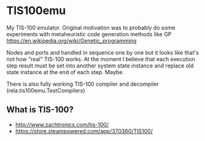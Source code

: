 # TIS100emu
My TIS-100 emulator. Original motivation was to probably do some experiments with metaheuristic code generation methods like GP https://en.wikipedia.org/wiki/Genetic_programming

Nodes and ports and handled in sequence one by one but it looks like that's not how "real" TIS-100 works. At the moment I believe that each execution step result must be set into another system state instance and replace old state instance at the end of each step. Maybe.

There is also fully working TIS-100 compiler and decompiler (rela.tis100emu.TestCompilers)

## What is TIS-100?

* http://www.zachtronics.com/tis-100/
* https://store.steampowered.com/app/370360/TIS100/
